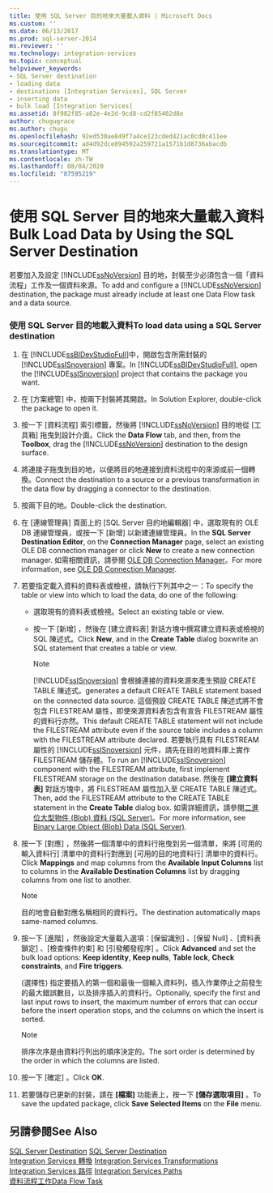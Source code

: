 ```yaml
---
title: 使用 SQL Server 目的地來大量載入資料 | Microsoft Docs
ms.custom: ''
ms.date: 06/13/2017
ms.prod: sql-server-2014
ms.reviewer: ''
ms.technology: integration-services
ms.topic: conceptual
helpviewer_keywords:
- SQL Server destination
- loading data
- destinations [Integration Services], SQL Server
- inserting data
- bulk load [Integration Services]
ms.assetid: 8f982f85-a82e-4e2d-9cd8-cd2f85402d8e
author: chugugrace
ms.author: chugu
ms.openlocfilehash: 92ed530ae849f7a4ce123cded421ac0cd0c411ee
ms.sourcegitcommit: ad4d92dce894592a259721a1571b1d8736abacdb
ms.translationtype: MT
ms.contentlocale: zh-TW
ms.lasthandoff: 08/04/2020
ms.locfileid: "87595219"
---
```

# <a name="bulk-load-data-by-using-the-sql-server-destination"></a><span data-ttu-id="70cbc-102">使用 SQL Server 目的地來大量載入資料</span><span class="sxs-lookup"><span data-stu-id="70cbc-102">Bulk Load Data by Using the SQL Server Destination</span></span>
  <span data-ttu-id="70cbc-103">若要加入及設定 [!INCLUDE[ssNoVersion](../../includes/ssnoversion-md.md)] 目的地，封裝至少必須包含一個「資料流程」工作及一個資料來源。</span><span class="sxs-lookup"><span data-stu-id="70cbc-103">To add and configure a [!INCLUDE[ssNoVersion](../../includes/ssnoversion-md.md)] destination, the package must already include at least one Data Flow task and a data source.</span></span>  
  
### <a name="to-load-data-using-a-sql-server-destination"></a><span data-ttu-id="70cbc-104">使用 SQL Server 目的地載入資料</span><span class="sxs-lookup"><span data-stu-id="70cbc-104">To load data using a SQL Server destination</span></span>  
  
1.  <span data-ttu-id="70cbc-105">在 [!INCLUDE[ssBIDevStudioFull](../../includes/ssbidevstudiofull-md.md)]中，開啟包含所需封裝的 [!INCLUDE[ssISnoversion](../../includes/ssisnoversion-md.md)] 專案。</span><span class="sxs-lookup"><span data-stu-id="70cbc-105">In [!INCLUDE[ssBIDevStudioFull](../../includes/ssbidevstudiofull-md.md)], open the [!INCLUDE[ssISnoversion](../../includes/ssisnoversion-md.md)] project that contains the package you want.</span></span>  
  
2.  <span data-ttu-id="70cbc-106">在 [方案總管] 中，按兩下封裝將其開啟。</span><span class="sxs-lookup"><span data-stu-id="70cbc-106">In Solution Explorer, double-click the package to open it.</span></span>  
  
3.  <span data-ttu-id="70cbc-107">按一下 [資料流程] 索引標籤，然後將 [!INCLUDE[ssNoVersion](../../includes/ssnoversion-md.md)] 目的地從 [工具箱] 拖曳到設計介面。</span><span class="sxs-lookup"><span data-stu-id="70cbc-107">Click the **Data Flow** tab, and then, from the **Toolbox**, drag the [!INCLUDE[ssNoVersion](../../includes/ssnoversion-md.md)] destination to the design surface.</span></span>  
  
4.  <span data-ttu-id="70cbc-108">將連接子拖曳到目的地，以便將目的地連接到資料流程中的來源或前一個轉換。</span><span class="sxs-lookup"><span data-stu-id="70cbc-108">Connect the destination to a source or a previous transformation in the data flow by dragging a connector to the destination.</span></span>  
  
5.  <span data-ttu-id="70cbc-109">按兩下目的地。</span><span class="sxs-lookup"><span data-stu-id="70cbc-109">Double-click the destination.</span></span>  
  
6.  <span data-ttu-id="70cbc-110">在 [連線管理員] 頁面上的 [SQL Server 目的地編輯器] 中，選取現有的 OLE DB 連線管理員，或按一下 [新增] 以新建連線管理員。</span><span class="sxs-lookup"><span data-stu-id="70cbc-110">In the **SQL Server Destination Editor**, on the **Connection Manager** page, select an existing OLE DB connection manager or click **New** to create a new connection manager.</span></span> <span data-ttu-id="70cbc-111">如需相關資訊，請參閱 [OLE DB Connection Manager](../connection-manager/ole-db-connection-manager.md)。</span><span class="sxs-lookup"><span data-stu-id="70cbc-111">For more information, see [OLE DB Connection Manager](../connection-manager/ole-db-connection-manager.md).</span></span>  
  
7.  <span data-ttu-id="70cbc-112">若要指定載入資料的資料表或檢視，請執行下列其中之一：</span><span class="sxs-lookup"><span data-stu-id="70cbc-112">To specify the table or view into which to load the data, do one of the following:</span></span>  
  
    -   <span data-ttu-id="70cbc-113">選取現有的資料表或檢視。</span><span class="sxs-lookup"><span data-stu-id="70cbc-113">Select an existing table or view.</span></span>  
  
    -   <span data-ttu-id="70cbc-114">按一下 [新增]  ，然後在 [建立資料表]  對話方塊中撰寫建立資料表或檢視的 SQL 陳述式。</span><span class="sxs-lookup"><span data-stu-id="70cbc-114">Click **New**, and in the **Create Table** dialog boxwrite an SQL statement that creates a table or view.</span></span>  
  
        > [!NOTE]  
        >  [!INCLUDE[ssISnoversion](../../includes/ssisnoversion-md.md)] <span data-ttu-id="70cbc-115">會根據連接的資料來源來產生預設 CREATE TABLE 陳述式。</span><span class="sxs-lookup"><span data-stu-id="70cbc-115">generates a default CREATE TABLE statement based on the connected data source.</span></span> <span data-ttu-id="70cbc-116">這個預設 CREATE TABLE 陳述式將不會包含 FILESTREAM 屬性，即使來源資料表包含有宣告 FILESTREAM 屬性的資料行亦然。</span><span class="sxs-lookup"><span data-stu-id="70cbc-116">This default CREATE TABLE statement will not include the FILESTREAM attribute even if the source table includes a column with the FILESTREAM attribute declared.</span></span> <span data-ttu-id="70cbc-117">若要執行具有 FILESTREAM 屬性的 [!INCLUDE[ssISnoversion](../../includes/ssisnoversion-md.md)] 元件，請先在目的地資料庫上實作 FILESTREAM 儲存體。</span><span class="sxs-lookup"><span data-stu-id="70cbc-117">To run an [!INCLUDE[ssISnoversion](../../includes/ssisnoversion-md.md)] component with the FILESTREAM attribute, first implement FILESTREAM storage on the destination database.</span></span> <span data-ttu-id="70cbc-118">然後在 **[建立資料表]** 對話方塊中，將 FILESTREAM 屬性加入至 CREATE TABLE 陳述式。</span><span class="sxs-lookup"><span data-stu-id="70cbc-118">Then, add the FILESTREAM attribute to the CREATE TABLE statement in the **Create Table** dialog box.</span></span> <span data-ttu-id="70cbc-119">如需詳細資訊，請參閱[二進位大型物件 &#40;Blob&#41; 資料 &#40;SQL Server&#41;](../../relational-databases/blob/binary-large-object-blob-data-sql-server.md)。</span><span class="sxs-lookup"><span data-stu-id="70cbc-119">For more information, see [Binary Large Object &#40;Blob&#41; Data &#40;SQL Server&#41;](../../relational-databases/blob/binary-large-object-blob-data-sql-server.md).</span></span>  
  
8.  <span data-ttu-id="70cbc-120">按一下 [對應]  ，然後將一個清單中的資料行拖曳到另一個清單，來將 [可用的輸入資料行]  清單中的資料行對應到 [可用的目的地資料行]  清單中的資料行。</span><span class="sxs-lookup"><span data-stu-id="70cbc-120">Click **Mappings** and map columns from the **Available Input Columns** list to columns in the **Available Destination Columns** list by dragging columns from one list to another.</span></span>  
  
    > [!NOTE]  
    >  <span data-ttu-id="70cbc-121">目的地會自動對應名稱相同的資料行。</span><span class="sxs-lookup"><span data-stu-id="70cbc-121">The destination automatically maps same-named columns.</span></span>  
  
9. <span data-ttu-id="70cbc-122">按一下 [進階]  ，然後設定大量載入選項：[保留識別]  、[保留 Null]  、[資料表鎖定]  、[檢查條件約束]  和 [引發觸發程序]  。</span><span class="sxs-lookup"><span data-stu-id="70cbc-122">Click **Advanced** and set the bulk load options: **Keep identity**, **Keep nulls**, **Table lock**, **Check constraints**, and **Fire triggers**.</span></span>  
  
     <span data-ttu-id="70cbc-123">(選擇性) 指定要插入的第一個和最後一個輸入資料列，插入作業停止之前發生的最大錯誤數目，以及排序插入的資料行。</span><span class="sxs-lookup"><span data-stu-id="70cbc-123">Optionally, specify the first and last input rows to insert, the maximum number of errors that can occur before the insert operation stops, and the columns on which the insert is sorted.</span></span>  
  
    > [!NOTE]  
    >  <span data-ttu-id="70cbc-124">排序次序是由資料行列出的順序決定的。</span><span class="sxs-lookup"><span data-stu-id="70cbc-124">The sort order is determined by the order in which the columns are listed.</span></span>  
  
10. <span data-ttu-id="70cbc-125">按一下 [確定]  。</span><span class="sxs-lookup"><span data-stu-id="70cbc-125">Click **OK**.</span></span>  
  
11. <span data-ttu-id="70cbc-126">若要儲存已更新的封裝，請在 **[檔案]** 功能表上，按一下 **[儲存選取項目]** 。</span><span class="sxs-lookup"><span data-stu-id="70cbc-126">To save the updated package, click **Save Selected Items** on the **File** menu.</span></span>  
  
## <a name="see-also"></a><span data-ttu-id="70cbc-127">另請參閱</span><span class="sxs-lookup"><span data-stu-id="70cbc-127">See Also</span></span>  
 <span data-ttu-id="70cbc-128">[SQL Server Destination](sql-server-destination.md) </span><span class="sxs-lookup"><span data-stu-id="70cbc-128">[SQL Server Destination](sql-server-destination.md) </span></span>  
 <span data-ttu-id="70cbc-129">[Integration Services 轉換](transformations/integration-services-transformations.md) </span><span class="sxs-lookup"><span data-stu-id="70cbc-129">[Integration Services Transformations](transformations/integration-services-transformations.md) </span></span>  
 <span data-ttu-id="70cbc-130">[Integration Services 路徑](integration-services-paths.md) </span><span class="sxs-lookup"><span data-stu-id="70cbc-130">[Integration Services Paths](integration-services-paths.md) </span></span>  
 [<span data-ttu-id="70cbc-131">資料流程工作</span><span class="sxs-lookup"><span data-stu-id="70cbc-131">Data Flow Task</span></span>](../control-flow/data-flow-task.md)  
  
  
